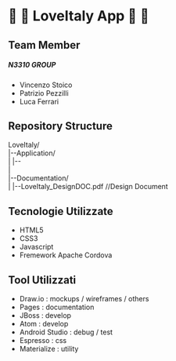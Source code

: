 #  :strawberry: :grapes: LoveItaly App :green_apple: :eggplant:
## Team Member
##### N3310 GROUP
- Vincenzo Stoico
- Patrizio Pezzilli
- Luca Ferrari

## Repository Structure
LoveItaly/<br>
  |--Application/<br>
  |  |--<br>
  |<br>
  |--Documentation/<br>
  |  |--LoveItaly_DesignDOC.pdf     //Design Document<br>


## Tecnologie Utilizzate
- HTML5
- CSS3
- Javascript
- Fremework Apache Cordova

## Tool Utilizzati
- Draw.io : mockups / wireframes / others
- Pages : documentation
- JBoss : develop
- Atom : develop
- Android Studio : debug / test
- Espresso : css
- Materialize : utility
